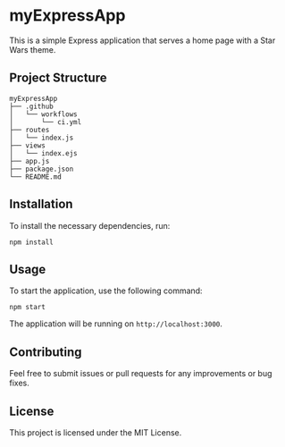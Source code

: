 # myExpressApp

This is a simple Express application that serves a home page with a Star Wars theme.

## Project Structure

```
myExpressApp
├── .github
│   └── workflows
│       └── ci.yml
├── routes
│   └── index.js
├── views
│   └── index.ejs
├── app.js
├── package.json
└── README.md
```

## Installation

To install the necessary dependencies, run:

```
npm install
```

## Usage

To start the application, use the following command:

```
npm start
```

The application will be running on `http://localhost:3000`.

## Contributing

Feel free to submit issues or pull requests for any improvements or bug fixes.

## License

This project is licensed under the MIT License.
